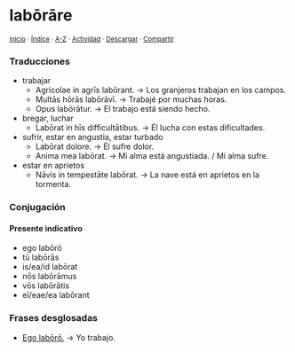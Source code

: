 # labōrāre
<sup>[Inicio](../../../../index.md) · [Índice](../../../../indices/latin-espanol-l.md) · [A-Z](../../../../indices/alfabetico.md) · [Actividad](../../../../indices/actividad.md) · <a href="../../../../l/a/b/laborare.html" download="jucardus-laborare.html">Descargar</a> · [Compartir](https://x.com/intent/tweet?text=%C2%ABLab%C5%8Dr%C4%81re%C2%BB%20en%20el%20Diccionario%20lat%C3%ADn-espa%C3%B1ol%2C%20con%20traducciones%2C%20notas%20y%20conjugaci%C3%B3n.%0A%E2%86%92%20https%3A%2F%2Fjucardus.github.io%2Fcontenido%2Fl%2Fa%2Fb%2Flaborare.html%0A%0A%23grmtc_ltn_jucardus%20%23ltn_espnl_jucardus%0A%40jucardus)</sup>

### Traducciones

* trabajar
  * Agricolae in agrīs labōrant. → Los granjeros trabajan en los campos.
  * Multās hōrās labōrāvī. → Trabajé por muchas horas.
  * Opus labōrātur. → El trabajo está siendo hecho.
* bregar, luchar
  * Labōrat in hīs difficultātibus. → Él lucha con estas dificultades.
* sufrir, estar en angustia, estar turbado
  * Labōrat dolore. → Él sufre dolor.
  * Anima mea labōrat. → Mi alma está angustiada. / Mi alma sufre.
* estar en aprietos
  * Nāvis in tempestāte labōrat. → La nave está en aprietos en la tormenta.

### Conjugación

#### Presente indicativo

* ego labōrō
* tū labōrās
* is/ea/id labōrat
* nōs labōrāmus
* vōs labōrātis
* eī/eae/ea labōrant

### Frases desglosadas

* [Ego labōrō.](../../../../contenido/e/g/o/ego-laboro.md) → Yo trabajo.
